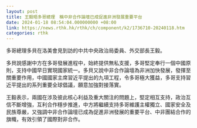```yaml
---
layout: post
title: 王毅晤多哥總理　稱中非合作論壇已成促進非洲發展重要平台
date: 2024-01-18 08:54:04.000000000 +08:00
link: https://news.rthk.hk/rthk/ch/component/k2/1736710-20240118.htm
categories: rthk
---
```


多哥總理多貝在洛美會見到訪的中共中央政治局委員、外交部長王毅。

多貝說感謝中方在多哥發展進程中，始終提供無私支援，多哥堅定奉行一個中國原則，支持中國早日實現國家統一。多貝又說中非合作論壇為非洲加快發展，發揮至關重要作用，中國國家主席習近平提出的九項工程，令多哥極大獲益，多哥支持習近平提出的系列重要全球倡議，願意加強對接落實。

王毅表示，兩國在涉及彼此核心利益及重大關注的問題上，堅定相互支持，政治互信不斷增強，互利合作穩步推進，中方將繼續支持多哥維護主權獨立、國家安全及民族尊嚴，又強調中非合作論壇已成為促進非洲發展的重要平台、中非團結合作的旗幟，有效引領了國際對非合作。
